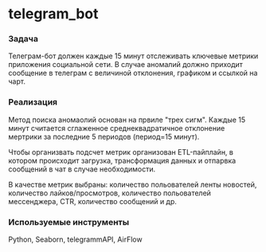# telegram_bot

### Задача
Телеграм-бот должен каждые 15 минут отслеживать ключевые метрики приложения социальной сети. В случае аномалий должно приходит сообщение в телеграм с величиной отклонения, графиком и ссылкой на чарт.

### Реализация
Метод поиска аномаолий основан на првиле "трех сигм". Каждые 15 минут считается сглаженное среднеквадратичное отклонение мертрики за последние 5 периодов (период=15 минут).

Чтобы организвать подсчет метрик организован ETL-пайплайн, в котором происходит загрузка, трансформация данных и отпарвка сообщений в чат в случае необходимости.

В качестве метрик выбраны: количество польователей ленты новостей, количество лайков/просмотров, количество польователей мессенджера, CTR, количество сообщений и др.

### Используемые инструменты
Python, Seaborn, telegrammAPI, AirFlow

